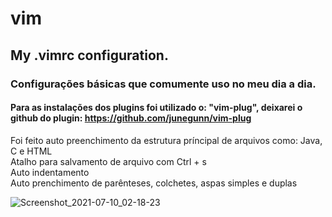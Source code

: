 # vim
## My .vimrc configuration.

### Configurações básicas que comumente uso no meu dia a dia.

#### Para as instalações dos plugins foi utilizado o: "vim-plug", deixarei o github do plugin: https://github.com/junegunn/vim-plug

Foi feito auto preenchimento da estrutura príncipal de arquivos como: Java, C e HTML<br>
Atalho para salvamento de arquivo com Ctrl + s<br>
Auto indentamento<br>
Auto prenchimento de parênteses, colchetes, aspas simples e duplas<br>


![Screenshot_2021-07-10_02-18-23](https://user-images.githubusercontent.com/72472078/125152755-2eca9500-e125-11eb-9f5f-89fafad9474e.png)
